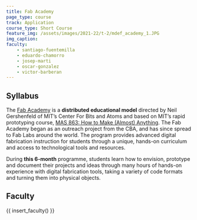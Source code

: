 ```yaml
---
title: Fab Academy
page_type: course
track: Application
course_type: Short Course
feature_img: /assets/images/2021-22/t-2/mdef_academy_1.JPG
img_caption: 
faculty: 
    - santiago-fuentemilla
    - eduardo-chamorro
    - josep-marti
    - oscar-gonzalez
    - victor-barberan
---
```


## Syllabus

The [Fab Academy](https://fabacademy.org/) is a **distributed educational model** directed by Neil Gershenfeld of MIT’s Center For Bits and Atoms and based on MIT’s rapid prototyping course, [MAS 863: How to Make (Almost) Anything](http://fab.cba.mit.edu/classes/MAS.863/). The Fab Academy began as an outreach project from the CBA, and has since spread to Fab Labs around the world. The program provides advanced digital fabrication instruction for students through a unique, hands-on curriculum and access to technological tools and resources.

During **this 6-month** programme, students learn how to envision, prototype and document their projects and ideas through many hours of hands-on experience with digital fabrication tools, taking a variety of code formats and turning them into physical objects.

## Faculty

{{ insert_faculty() }}
